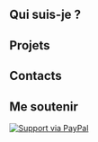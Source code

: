 ## Qui suis-je ?

## Projets

## Contacts

## Me soutenir
[![Support via PayPal](https://cdn.rawgit.com/twolfson/paypal-github-button/1.0.0/dist/button.svg)](https://www.paypal.me/aweek23/)

